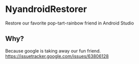 # NyandroidRestorer
Restore our favorite pop-tart-rainbow friend in Android Studio

## Why?

Because google is taking away our fun friend. https://issuetracker.google.com/issues/63806128
